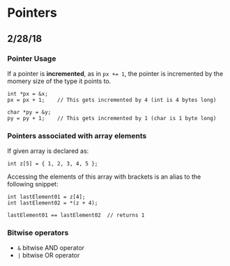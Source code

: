 # Pointers
## 2/28/18

### Pointer Usage

If a pointer is **incremented**, as in `px += 1`, the pointer is incremented by the momery size of the type it points to.

```
int *px = &x;
px = px + 1;    // This gets incremented by 4 (int is 4 bytes long)

char *py = &y;
py = py + 1;    // This gets incremented by 1 (char is 1 byte long)
```

### Pointers associated with array elements

If given array is declared as:

```
int z[5] = { 1, 2, 3, 4, 5 };
```

Accessing the elements of this array with brackets is an alias to the following snippet:

```
int lastElement01 = z[4];
int lastElement02 = *(z + 4);

lastElement01 == lastElement02  // returns 1
```

### Bitwise operators

- `&`   bitwise AND operator
- `|`   bitwise OR operator